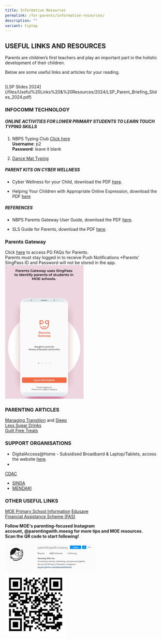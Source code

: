 ```yaml
---
title: Informative Resources
permalink: /for-parents/informative-resources/
description: ""
variant: tiptap
---
```

## USEFUL LINKS AND RESOURCES

Parents are children’s first teachers and play an important part in the holistic development of their children.  
  
Below are some useful links and articles for your reading.  

<br>
[LSP Slides 2024](/files/Useful%20Links%20&amp;%20Resources/2024/LSP_Parent_Briefing_Slides_2024.pdf)

### INFOCOMM TECHNOLOGY

##### ONLINE ACTIVITIES FOR LOWER PRIMARY STUDENTS TO LEARN TOUCH TYPING SKILLS
1. NBPS Typing Club [Click here](https://navalbasepri.typingclub.com/)
<br>**Username**: p2&nbsp;
<br>**Password**: leave it blank 

2. [Dance Mat Typing](https://www.bbc.co.uk/bitesize/articles/z3c6tfr#zn9s3qt)

##### PARENT KITS ON&nbsp;CYBER WELLNESS&nbsp;  

*   Cyber Wellness for your Child, download the PDF&nbsp;[here](/files/Parent%20Kit%20-%20Cyber%20Wellness%20for%20your%20Child.pdf).

*   Helping Your Children with Appropriate Online Expression, download the PDF&nbsp;[here](/files/3B%202019%20Connect%20T1%20Parents%20Tipsheet.pdf)



##### REFERENCES

    
*   NBPS Parents Gateway User Guide, download the PDF&nbsp;[here](/files/NBPS%20Parents%20Gateway%20Userguide.pdf).

*   SLS Guide for Parents, download the PDF&nbsp;[here](/files/SLS%20guide%20for%20parents.pdf).  

### Parents Gateway

Click [here](https://pg.moe.edu.sg/faq) to access PG FAQs for Parents. <br>
Parents must stay logged in to receive Push Notifications
\*Parents' SingPass ID and Password will not be stored in the app.
<img src="/images/PG-SingPass.gif" style="width:260px;height:440px;">

### PARENTING ARTICLES&nbsp;

[Managing Transition](/files/ManagingTransition.pdf)&nbsp;and&nbsp;[Sleep](/files/Sleep.pdf) <br>
[Less Sugar Drinks](/files/Less%20Sugar%20Drinks.pdf) <br>
[Guilt Free Treats](/files/GuiltFreeTreats.pdf)


### SUPPORT ORGANISATIONS

*   DigitalAccess@Home - Subsidised Broadband &amp; Laptop/Tablets, access the website&nbsp;[here](https://www.imda.gov.sg/how-we-can-help/digital-access-at-home).  
*   
[CDAC](https://www.cdac.org.sg/)  
* [SINDA](http://www.sinda.org.sg/students/step/)  
* [MENDAKI](http://www.mendaki.org.sg/)  

### OTHER USEFUL LINKS


[MOE Primary School Information](https://www.moe.gov.sg/primary)
[Edusave](https://www.moe.gov.sg/education/edusave)<br>
[Financial Assistance Scheme (FAS)](https://www.moe.gov.sg/financial-matters/financial-assistance)


**Follow MOE's parenting-focused Instagram account,&nbsp;@parentingwith.moesg&nbsp;for more tips and MOE resources. 
<br> Scan the QR code to start following!**

<img style="width: 60%;" src="/images/MOE_IG_FRONT.jpeg" align="center">

<br>

<img style="width: 40%;" src="/images/MOE_IG_QR.png" align="center">